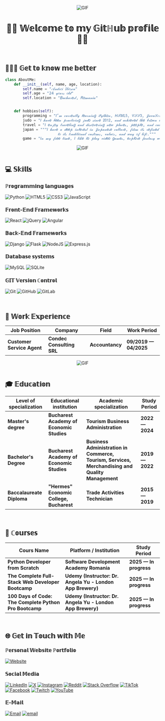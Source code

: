 <div align="center">
<img alt="GIF" align="center" src="https://d1w82usnq70pt2.cloudfront.net/wp-content/uploads/2023/06/star-wars-obi-wan-kenobi.gif" />
</div>

<h1 align="center">👋🏻 𝕎𝕖𝕝𝕔𝕠𝕞𝕖 𝕥𝕠 𝕞𝕪 𝔾𝕚𝕥ℍ𝕦𝕓 𝕡𝕣𝕠𝕗𝕚𝕝𝕖 👋🏻</h1>

<br>

<h2 align="left">🙋🏻‍♂️ 𝔾𝕖𝕥 𝕥𝕠 𝕜𝕟𝕠𝕨 𝕞𝕖 𝕓𝕖𝕥𝕥𝕖𝕣</h2>

```python
class AboutMe:
    def __init__(self, name, age, location):
        self.name = "𝒜𝓃𝒹𝓇𝑒𝒾 𝐼𝓁𝒾𝑒𝓈𝒸𝓊"
        self.age = "𝟤𝟦 𝓎𝑒𝒶𝓇𝓈 𝑜𝓁𝒹"
        self.location = "𝐵𝓊𝒸𝒽𝒶𝓇𝑒𝓈𝓉, 𝑅𝑜𝓂𝒶𝓃𝒾𝒶"


    def hobbies(self):
        programming = "𝐼’𝓂 𝒸𝓊𝓇𝓇𝑒𝓃𝓉𝓁𝓎 𝓁𝑒𝒶𝓇𝓃𝒾𝓃𝑔 𝒫𝓎𝓉𝒽𝑜𝓃, 𝐻𝒯𝑀𝐿𝟧, 𝒞𝒮𝒮𝟥, 𝒥𝒶𝓋𝒶𝒮𝒸𝓇𝒾𝓅𝓉 𝒶𝓃𝒹 𝓇𝑒𝓁𝒶𝓉𝑒𝒹 𝒻𝓇𝒶𝓂𝑒𝓌𝑜𝓇𝓀𝓈 𝒻𝑜𝓇 𝓉𝒽𝑒𝓂."
        judo = "𝐼 𝒽𝒶𝓋𝑒 𝒷𝑒𝑒𝓃 𝓅𝓇𝒶𝒸𝓉𝒾𝒸𝒾𝓃𝑔 𝒿𝓊𝒹𝑜 𝓈𝒾𝓃𝒸𝑒 𝟤𝟢𝟣𝟤, 𝒶𝓃𝒹 𝒶𝒸𝒽𝒾𝑒𝓋𝑒𝒹 𝓉𝒽𝑒 𝒷𝓇𝑜𝓌𝓃 𝒷𝑒𝓁𝓉."
        travel = "𝐼 𝑒𝓃𝒿𝑜𝓎 𝓉𝓇𝒶𝓋𝑒𝓁𝒾𝓃𝑔 𝒶𝓃𝒹 𝒹𝒾𝓈𝒸𝑜𝓋𝑒𝓇𝒾𝓃𝑔 𝓃𝑒𝓌 𝓅𝓁𝒶𝒸𝑒𝓈, 𝓅𝑒𝑜𝓅𝓁𝑒, 𝒶𝓃𝒹 𝒸𝓊𝓁𝓉𝓊𝓇𝑒𝓈."
        japan = """𝐼 𝒽𝒶𝓋𝑒 𝒶 𝒹𝑒𝑒𝓅 𝒾𝓃𝓉𝑒𝓇𝑒𝓈𝓉 𝒾𝓃 𝒥𝒶𝓅𝒶𝓃𝑒𝓈𝑒 𝒸𝓊𝓁𝓉𝓊𝓇𝑒, 𝒻𝓇𝑜𝓂 𝒾𝓉𝓈 𝓇𝑒𝒻𝒾𝓃𝑒𝒹 𝒶𝓇𝒸𝒽𝒾𝓉𝑒𝒸𝓉𝓊𝓇𝑒 𝒶𝓃𝒹 𝓂𝒾𝓃𝒾𝓂𝒶𝓁𝒾𝓈𝓉 𝒹𝑒𝓈𝒾𝑔𝓃
                        𝓉𝑜 𝒾𝓉𝓈 𝓉𝓇𝒶𝒹𝒾𝓉𝒾𝑜𝓃𝒶𝓁 𝒸𝓊𝓈𝓉𝑜𝓂𝓈, 𝓋𝒶𝓁𝓊𝑒𝓈, 𝒶𝓃𝒹 𝓌𝒶𝓎 𝑜𝒻 𝓁𝒾𝒻𝑒."""
        game = "𝐼𝓃 𝓂𝓎 𝒻𝓇𝑒𝑒 𝓉𝒾𝓂𝑒, 𝐼 𝓁𝒾𝓀𝑒 𝓉𝑜 𝓅𝓁𝒶𝓎 𝓋𝒾𝒹𝑒𝑜 𝑔𝒶𝓂𝑒𝓈, 𝑒𝓍𝓅𝓁𝑜𝓇𝑒 𝒻𝒶𝓃𝓉𝒶𝓈𝓎 𝓌𝑜𝓇𝓁𝒹𝓈, 𝒶𝓃𝒹 𝑒𝓃𝒿𝑜𝓎 𝒶 𝑔𝑜𝑜𝒹 𝓈𝓉𝑜𝓇𝓎."
```

<div align="center">
<img alt="GIF" align="center" src="https://tenor.com/ro/view/satoru-gojo---correndo-gif-3542481902885275990.gif" />
</div>

<br>

<h2 align="left">💻 𝕊𝕜𝕚𝕝𝕝𝕤</h2>

<h3 alihg="left">ℙ𝕣𝕠𝕘𝕣𝕒𝕞𝕞𝕚𝕟𝕘 𝕝𝕒𝕟𝕘𝕦𝕒𝕘𝕖𝕤</h3>

![Python](https://img.shields.io/badge/python-3670A0?style=for-the-badge&logo=python&logoColor=ffdd54)
![HTML5](https://img.shields.io/badge/html5-%23E34F26.svg?style=for-the-badge&logo=html5&logoColor=white) 
![CSS3](https://img.shields.io/badge/css3-%231572B6.svg?style=for-the-badge&logo=css3&logoColor=white)
![JavaScript](https://img.shields.io/badge/javascript-%23323330.svg?style=for-the-badge&logo=javascript&logoColor=%23F7DF1E) 

<h3 alihg="left">𝔽𝕣𝕠𝕟𝕥-𝔼𝕟𝕕 𝔽𝕣𝕒𝕞𝕖𝕨𝕠𝕣𝕜𝕤</h3>

![React](https://img.shields.io/badge/react-%2320232a.svg?style=for-the-badge&logo=react&logoColor=%2361DAFB)
![jQuery](https://img.shields.io/badge/jquery-%230769AD.svg?style=for-the-badge&logo=jquery&logoColor=white)
![Angular](https://img.shields.io/badge/angular-%23DD0031.svg?style=for-the-badge&logo=angular&logoColor=white)

<h3 alihg="left">𝔹𝕒𝕔𝕜-𝔼𝕟𝕕 𝔽𝕣𝕒𝕞𝕖𝕨𝕠𝕣𝕜𝕤</h3>

![Django](https://img.shields.io/badge/django-%23092E20.svg?style=for-the-badge&logo=django&logoColor=white)
![Flask](https://img.shields.io/badge/flask-%23000.svg?style=for-the-badge&logo=flask&logoColor=white)
![NodeJS](https://img.shields.io/badge/node.js-6DA55F?style=for-the-badge&logo=node.js&logoColor=white)
![Express.js](https://img.shields.io/badge/express.js-%23404d59.svg?style=for-the-badge&logo=express&logoColor=%2361DAFB) 

<h3 alihg="left">𝔻𝕒𝕥𝕒𝕓𝕒𝕤𝕖 𝕤𝕪𝕤𝕥𝕖𝕞𝕤</h3>

![MySQL](https://img.shields.io/badge/mysql-4479A1.svg?style=for-the-badge&logo=mysql&logoColor=white)
![SQLite](https://img.shields.io/badge/sqlite-%2307405e.svg?style=for-the-badge&logo=sqlite&logoColor=white) 

<h3 alihg="left">𝔾𝕀𝕋 𝕍𝕖𝕣𝕤𝕚𝕠𝕟 ℂ𝕠𝕟𝕥𝕣𝕠𝕝</h3>

![Git](https://img.shields.io/badge/git-%23F05033.svg?style=for-the-badge&logo=git&logoColor=white)
![GitHub](https://img.shields.io/badge/github-%23121011.svg?style=for-the-badge&logo=github&logoColor=white)
![GitLab](https://img.shields.io/badge/gitlab-%23181717.svg?style=for-the-badge&logo=gitlab&logoColor=white)

<br>


<h2 align="left">💼 𝕎𝕠𝕣𝕜 𝔼𝕩𝕡𝕖𝕣𝕚𝕖𝕟𝕔𝕖</h2>

| Job Position                  | Company                    | Field                         | Work Period           |
| ----------------------------- | -------------------------- | ----------------------------- | --------------------- |
| **Customer Service Agent**    | **Condec Consulting SRL**  | **Accountancy**               | **09/2019 — 04/2025** |

<div align="center">
<img alt="GIF" align="center" src="https://y.yarn.co/58bddecc-3057-4eb5-919d-9fa6ab73a236_text.gif" />
</div>

<br>

<h2 align="left">🎓 𝔼𝕕𝕦𝕔𝕒𝕥𝕚𝕠𝕟</h2>

| Level of specialization       | Educational institution                   | Academic specialization                                                                          | Study Period    |
| ----------------------------- | ----------------------------------------- | ------------------------------------------------------------------------------------------------ | --------------- |
| **Master's degree**           | **Bucharest Academy of Economic Studies** | **Tourism Business Administration**                                                              | **2022 — 2024** |
| **Bachelor's Degree**         | **Bucharest Academy of Economic Studies** | **Business Administration in Commerce, Tourism, Services, Merchandising and Quality Management** | **2019 — 2022** |
| **Baccalaureate Diploma**     | **"Hermes" Economic College, Bucharest**  | **Trade Activities Technician**                                                                  | **2015 — 2019** |

<br>

<h2 align="left">📜 ℂ𝕠𝕦𝕣𝕤𝕖𝕤</h2>

| Cours Name                                             | Platform / Institution                                     | Study Period           |
| ------------------------------------------------------ | ---------------------------------------------------------- | ---------------------- |
| **Python Developer from Scratch**                      | **Software Development Academy Romania**                   | **2025 — In progress** |
| **The Complete Full-Stack Web Developer Bootcamp**     | **Udemy (Instructor: Dr. Angela Yu - London App Brewery)** | **2025 — In progress** |
| **100 Days of Code: The Complete Python Pro Bootcamp** | **Udemy (Instructor: Dr. Angela Yu - London App Brewery)** | **2025 — In progress** |

<br>

<h2 align="left">🌐 𝔾𝕖𝕥 𝕚𝕟 𝕋𝕠𝕦𝕔𝕙 𝕨𝕚𝕥𝕙 𝕄𝕖</h2>

<h3 alihg="left">ℙ𝕖𝕣𝕤𝕠𝕟𝕒𝕝 𝕎𝕖𝕓𝕤𝕚𝕥𝕖 ℙ𝕠𝕣𝕥𝕗𝕠𝕝𝕚𝕠</h3>

[![Website](https://img.shields.io/badge/Website-portfoliu-gold?logo=about-dot-me&logoColor=white)]()

<h3 alihg="left">𝕊𝕠𝕔𝕚𝕒𝕝 𝕄𝕖𝕕𝕚𝕒</h3>

[![LinkedIn](https://img.shields.io/badge/LinkedIn-%230077B5.svg?logo=linkedin&logoColor=white)](https://linkedin.com/in/andrei-iliescu-aa7910214)
[![X](https://img.shields.io/badge/X-black.svg?logo=X&logoColor=white)](https://x.com/AndreiIliescu11)
[![Instagram](https://img.shields.io/badge/Instagram-%23E4405F.svg?logo=Instagram&logoColor=white)](https://instagram.com/andreii_iliescu)
[![Reddit](https://img.shields.io/badge/Reddit-%23FF4500.svg?logo=Reddit&logoColor=white)](https://reddit.com/user/xAndreiix)
[![Stack Overflow](https://img.shields.io/badge/-Stackoverflow-FE7A16?logo=stack-overflow&logoColor=white)](https://stackoverflow.com/users/30785131/xandreiix)
[![TikTok](https://img.shields.io/badge/TikTok-%23000000.svg?logo=TikTok&logoColor=white)](https://tiktok.com/@xandreiix)
[![Facebook](https://img.shields.io/badge/Facebook-%231877F2.svg?logo=Facebook&logoColor=white)](https://facebook.com/AndreiIliescu13102000)
[![Twitch](https://img.shields.io/badge/Twitch-%239146FF.svg?logo=Twitch&logoColor=white)](https://twitch.tv/xandreiix)
[![YouTube](https://img.shields.io/badge/YouTube-%23FF0000.svg?logo=YouTube&logoColor=white)](https://youtube.com/@xandreiix8048)

<h3 alihg="left">𝔼-𝕄𝕒𝕚𝕝</h3>

[![Email](https://img.shields.io/badge/Email-andrey_iliescu%40yahoo.com-blueviolet)](mailto:andrey_iliescu@yahoo.com)
[![email](https://img.shields.io/badge/Email-D14836?logo=gmail&logoColor=white)](mailto:andrei.iliescu13102000@gmail.com) 
